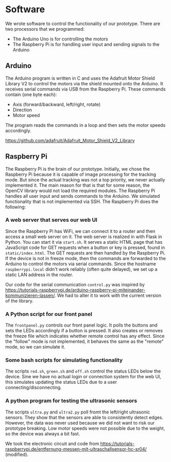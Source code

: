 # Software

We wrote software to control the functionality of our prototype. There are two processors that we programmed:

* The Arduino Uno is for controlling the motors
* The Raspberry Pi is for handling user input and sending signals to the Arduino

## Arduino

The Arduino program is written in C and uses the Adafruit Motor Shield Library V2 to control the motors via the shield mounted onto the Arduino. It receives serial commands via USB from the Raspberry Pi. These commands contain (one byte each):

* Axis (forward/backward, left/right, rotate)
* Direction
* Motor speed

The program reads the commands in a loop and then sets the motor speeds accordingly.

https://github.com/adafruit/Adafruit_Motor_Shield_V2_Library

## Raspberry Pi

The Raspberry Pi is the brain of our prototype. Initially, we chose the Raspberry Pi because it is capable of image processing for the tracking mode. But since the actual tracking was not a top priority, we never actually implemented it. The main reason for that is that for some reason, the OpenCV library would not load the required modules. The Raspberry Pi handles all user input and sends commands to the Arduino. We simulated functionality that is not implemented via SSH. The Raspberry Pi does the following:

### A web server that serves our web UI

Since the Raspberry Pi has WiFi, we can connect it to a router and then access a small web server on it. The web server is realized in with Flask in Python. You can start it via ``start.sh``. It serves a static HTML page that has JavaScript code for GET requests when a button or key is pressed, found in ``static/index.html``. The GET requests are then handled by the Raspberry Pi. If the device is not in freeze mode, then the commands are forwarded to the Arduino to control the motors via serial commands. Since the hostname ``raspberrypi.local`` didn't work reliably (often quite delayed), we set up a static LAN address in the router.

Our code for the serial communication ``control.py`` was inspired by https://tutorials-raspberrypi.de/arduino-raspberry-pi-miteinander-kommunizieren-lassen/. We had to alter it to work with the current version of the library. 

### A Python script for our front panel

The ``frontpanel.py`` controls our front panel logic. It polls the buttons and sets the LEDs accordingly if a button is pressed. It also creates or removes the freeze file which indicates whether remote control has any effect. Since the "follow" mode is not implemented, it behaves the same as the "remote" mode, so we can simulate it.

### Some bash scripts for simulating functionality

The scripts ``red.sh``, ``green.sh`` and ``off.sh`` control the status LEDs below the device. Sine we have no actual login or connection system for the web UI, this simulates updating the status LEDs due to a user connecting/disconnecting.

### A python program for testing the ultrasonic sensors

The scripts ``ultra.py`` and ``ultra2.py`` poll fromt the left/right ultrasonic sensors. They show that the sensors are able to consistently detect edges. However, the data was never used because we did not want to risk our prototype breaking. Low motor speeds were not possible due to the weight, so the device was always a bit fast.

We took the electronic circuit and code from https://tutorials-raspberrypi.de/entfernung-messen-mit-ultraschallsensor-hc-sr04/ (modified).
